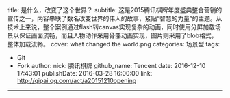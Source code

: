 title: 是什么，改变了这个世界？
subtitle: 这是2015腾讯棋牌年度盛典整合营销的宣传之一，内容串联了数名改变世界的伟人的故事，紧贴“智慧的力量”的主题。从技术上来说，整个案例通过flash转canvas实现复杂的动画，同时使用分屏加载场景以保证画面流畅，而且人物动作采用骨骼动画实现，图片则采用了blob格式，整体加载流畅。
cover: what changed the world.png
categories: 场景型
tags:
  - Git
  - Fork
author:
  nick: 腾讯棋牌
  github_name: Tencent
date: 2016-12-10 17:43:01
publishDate: 2016-03-28 16:00:00
link: http://qipai.qq.com/act/a20151210opening
---

<!-- more -->
